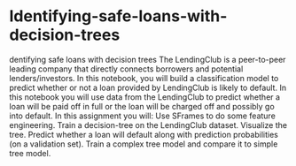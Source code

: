 # Identifying-safe-loans-with-decision-trees
dentifying safe loans with decision trees The LendingClub is a peer-to-peer leading company that directly connects borrowers and potential lenders/investors. In this notebook, you will build a classification model to predict whether or not a loan provided by LendingClub is likely to default.  In this notebook you will use data from the LendingClub to predict whether a loan will be paid off in full or the loan will be charged off and possibly go into default. In this assignment you will:  Use SFrames to do some feature engineering. Train a decision-tree on the LendingClub dataset. Visualize the tree. Predict whether a loan will default along with prediction probabilities (on a validation set). Train a complex tree model and compare it to simple tree model.
